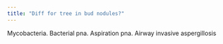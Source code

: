 ```yaml
---
title: "Diff for tree in bud nodules?"
---
```

Mycobacteria. Bacterial pna. Aspiration pna. Airway invasive aspergillosis


